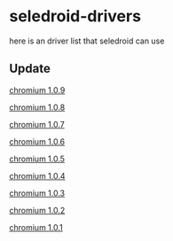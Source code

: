 # seledroid-drivers
here is an driver list that seledroid can use

Update
------

[chromium 1.0.9](https://github.com/luanon404/seledroid-drivers/issues/11)

[chromium 1.0.8](https://github.com/luanon404/seledroid-drivers/issues/10)

[chromium 1.0.7](https://github.com/luanon404/seledroid-drivers/issues/8)

[chromium 1.0.6](https://github.com/luanon404/seledroid-drivers/issues/7)

[chromium 1.0.5](https://github.com/luanon404/seledroid-drivers/issues/6)

[chromium 1.0.4](https://github.com/luanon404/seledroid-drivers/issues/5)

[chromium 1.0.3](https://github.com/luanon404/seledroid-drivers/issues/4)

[chromium 1.0.2](https://github.com/luanon404/seledroid-drivers/issues/3)

[chromium 1.0.1](https://github.com/luanon404/seledroid-drivers/issues/2)
